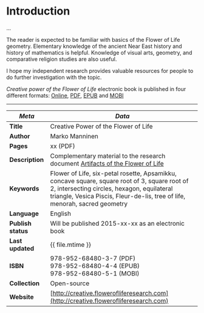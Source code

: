 Introduction
=======

...

The reader is expected to be familiar with basics of the Flower of Life geometry<!-- cite author="wikipedia.org" title="Flower of Life geometry" date="" location="" type="website" href="https://en.wikipedia.org/wiki/Flower_of_Life_(geometry)" -->. Elementary knowledge of the ancient Near East history and history of mathematics is helpful. Knowledge of visual arts, geometry, and comparative religion studies are also useful.

I hope my independent research provides valuable resources for people to do further investigation with the topic.

*Creative power of the Flower of Life* electronic book is published in four different formats: [Online](http://creative.flowerofliferesearch.com/), [PDF](http://www.gitbook.com/download/pdf/book/markomanninen/creative-power-of-the-flower-of-life), [EPUB](http://www.gitbook.com/download/epub/book/markomanninen/creative-power-of-the-flower-of-life) and [MOBI](http://www.gitbook.com/download/mobi/book/markomanninen/creative-power-of-the-flower-of-life)

<!-- pagewrapper -->

---

| ***Meta*** | *Data* |
| -- | -- |
| **Title** | Creative Power of the Flower of Life |
| **Author** | Marko Manninen |
| **Pages** | xx (PDF) |
| **Description** | Complementary material to the research document [Artifacts of the Flower of Life](http://artifacts.flowerofliferesearch.com/) |
| **Keywords** | Flower of Life, six-petal rosette, Apsamikku, concave square, square root of 3, square root of 2, intersecting circles, hexagon, equilateral triangle, Vesica Piscis, Fleur-de-lis, tree of life, menorah, sacred geometry |
| **Language** | English |
| **Publish status** | Will be published 2015-xx-xx as an electronic book |
| **Last updated** | {{ file.mtime }} |
| **ISBN** | 978-952-68480-3-7 (PDF)<br/>978-952-68480-4-4 (EPUB)<br/>978-952-68480-5-1 (MOBI) |
| **Collection** | Open-source |
| **Website** | [http://creative.flowerofliferesearch.com](http://creative.flowerofliferesearch.com) |

<!-- endpagewrapper -->
